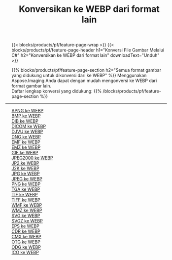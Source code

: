 ﻿---
title: Konversikan ke WEBP dari format lain 
weight: 3920
url: /id/net/conversion/to/webp 
lang: id
langdirlevel: 2
locales: zh-hans,ja,it,ru,de,es,fr,nl,id,lt,pl,pt,vi,tr,ko,zh-hant,ar,hi,th,sv,cs,uk,he
description: Menggunakan Aspose.Imaging Anda dapat dengan mudah mengonversi ke WEBP dari format lain
---

{{< blocks/products/pf/feature-page-wrap >}}
{{< blocks/products/pf/feature-page-header h1="Konversi File Gambar Melalui C#" h2="Konversikan ke WEBP dari format lain" downloadText="Unduh" >}}


{{% blocks/products/pf/feature-page-section  h2="Semua format gambar yang didukung untuk dikonversi dari ke WEBP" %}}
Menggunakan Aspose.Imaging Anda dapat dengan mudah mengonversi ke WEBP dari format gambar lain.
<br/>
Daftar lengkap konversi yang didukung:
{{% /blocks/products/pf/feature-page-section %}}
<div class="container-fluid productfamilypage bg-gray">
    <div class="convertypes bg-gray agp-content section">
        <div class="container">
		<hr style="margin-left:-20px;"/>
		<div class="row other-converters">
		    <div class='col-md-2 other-converter remove-lp remove-rp'><a href="/imaging/id/net/conversion/apng-to-webp" >APNG ke WEBP</a></div>
<div class='col-md-2 other-converter remove-lp remove-rp'><a href="/imaging/id/net/conversion/bmp-to-webp" >BMP ke WEBP</a></div>
<div class='col-md-2 other-converter remove-lp remove-rp'><a href="/imaging/id/net/conversion/dib-to-webp" >DIB ke WEBP</a></div>
<div class='col-md-2 other-converter remove-lp remove-rp'><a href="/imaging/id/net/conversion/dicom-to-webp" >DICOM ke WEBP</a></div>
<div class='col-md-2 other-converter remove-lp remove-rp'><a href="/imaging/id/net/conversion/djvu-to-webp" >DJVU ke WEBP</a></div>
<div class='col-md-2 other-converter remove-lp remove-rp'><a href="/imaging/id/net/conversion/dng-to-webp" >DNG ke WEBP</a></div>
<div class='col-md-2 other-converter remove-lp remove-rp'><a href="/imaging/id/net/conversion/emf-to-webp" >EMF ke WEBP</a></div>
<div class='col-md-2 other-converter remove-lp remove-rp'><a href="/imaging/id/net/conversion/emz-to-webp" >EMZ ke WEBP</a></div>
<div class='col-md-2 other-converter remove-lp remove-rp'><a href="/imaging/id/net/conversion/gif-to-webp" >GIF ke WEBP</a></div>
<div class='col-md-2 other-converter remove-lp remove-rp'><a href="/imaging/id/net/conversion/jpeg2000-to-webp" >JPEG2000 ke WEBP</a></div>
<div class='col-md-2 other-converter remove-lp remove-rp'><a href="/imaging/id/net/conversion/jp2-to-webp" >JP2 ke WEBP</a></div>
<div class='col-md-2 other-converter remove-lp remove-rp'><a href="/imaging/id/net/conversion/j2k-to-webp" >J2K ke WEBP</a></div>
<div class='col-md-2 other-converter remove-lp remove-rp'><a href="/imaging/id/net/conversion/jpg-to-webp" >JPG ke WEBP</a></div>
<div class='col-md-2 other-converter remove-lp remove-rp'><a href="/imaging/id/net/conversion/jpeg-to-webp" >JPEG ke WEBP</a></div>
<div class='col-md-2 other-converter remove-lp remove-rp'><a href="/imaging/id/net/conversion/png-to-webp" >PNG ke WEBP</a></div>
<div class='col-md-2 other-converter remove-lp remove-rp'><a href="/imaging/id/net/conversion/tga-to-webp" >TGA ke WEBP</a></div>
<div class='col-md-2 other-converter remove-lp remove-rp'><a href="/imaging/id/net/conversion/tif-to-webp" >TIF ke WEBP</a></div>
<div class='col-md-2 other-converter remove-lp remove-rp'><a href="/imaging/id/net/conversion/tiff-to-webp" >TIFF ke WEBP</a></div>
<div class='col-md-2 other-converter remove-lp remove-rp'><a href="/imaging/id/net/conversion/wmf-to-webp" >WMF ke WEBP</a></div>
<div class='col-md-2 other-converter remove-lp remove-rp'><a href="/imaging/id/net/conversion/wmz-to-webp" >WMZ ke WEBP</a></div>
<div class='col-md-2 other-converter remove-lp remove-rp'><a href="/imaging/id/net/conversion/svg-to-webp" >SVG ke WEBP</a></div>
<div class='col-md-2 other-converter remove-lp remove-rp'><a href="/imaging/id/net/conversion/svgz-to-webp" >SVGZ ke WEBP</a></div>
<div class='col-md-2 other-converter remove-lp remove-rp'><a href="/imaging/id/net/conversion/eps-to-webp" >EPS ke WEBP</a></div>
<div class='col-md-2 other-converter remove-lp remove-rp'><a href="/imaging/id/net/conversion/cdr-to-webp" >CDR ke WEBP</a></div>
<div class='col-md-2 other-converter remove-lp remove-rp'><a href="/imaging/id/net/conversion/cmx-to-webp" >CMX ke WEBP</a></div>
<div class='col-md-2 other-converter remove-lp remove-rp'><a href="/imaging/id/net/conversion/otg-to-webp" >OTG ke WEBP</a></div>
<div class='col-md-2 other-converter remove-lp remove-rp'><a href="/imaging/id/net/conversion/odg-to-webp" >ODG ke WEBP</a></div>
<div class='col-md-2 other-converter remove-lp remove-rp'><a href="/imaging/id/net/conversion/ico-to-webp" >ICO ke WEBP</a></div>
                </div>
        </div>
    </div>
</div>
<br/>

